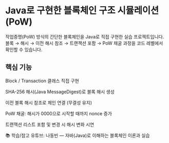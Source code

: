 # Java로 구현한 블록체인 구조 시뮬레이션 (PoW)
작업증명(PoW) 방식의 간단한 블록체인을 Java로 직접 구현한 실습 프로젝트입니다.<br>
블록 → 해시 → 이전 해시 참조 → 트랜잭션 포함 → PoW 채굴 과정을 코드 레벨에서 확인할 수 있습니다.

## 핵심 기능
Block / Transaction 클래스 직접 구현

SHA-256 해시(Java MessageDigest)로 블록 해시 생성

이전 블록 해시 참조로 체인 연결 (무결성 유지)

PoW 채굴: 해시가 0000으로 시작할 때까지 nonce 증가

트랜잭션 리스트 포함 및 변경 시 해시 변화 시연

📚 학습/참고
유튜브: 나동빈 — 자바(Java)로 이해하는 블록체인 이론과 실습
